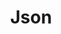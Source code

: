---
title: "Json"
linkTitle: "Json"
description: "Data types used for working with Json."
weight: 1
---